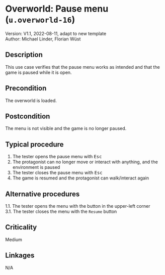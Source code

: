 # Overworld: Pause menu (`u.overworld-16`)

Version: V1.1, 2022-08-11, adapt to new template \
Author: Michael Linder, Florian Wüst

## Description

This use case verifies that the pause menu works as intended and that the game is paused while it is open.  

## Precondition

The overworld is loaded.

## Postcondition

The menu is not visible and the game is no longer paused. 

## Typical procedure

1. The tester opens the pause menu with <kbd>Esc</kbd>
2. The protagonist can no longer move or interact with anything, and the environment is paused
3. The tester closes the pause menu with <kbd>Esc</kbd>
4. The game is resumed and the protagonist can walk/interact again

## Alternative procedures

1.1. The tester opens the menu with the button in the upper-left corner \
3.1. The tester closes the menu with the `Resume` button

## Criticality

Medium

## Linkages

N/A
